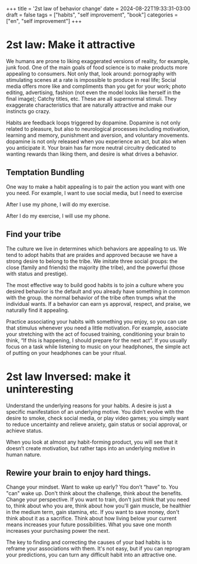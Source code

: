 +++
title = '2st law of behavior change'
date = 2024-08-22T19:33:31-03:00
draft = false
tags = ["habits", "self improvement", "book"]
categories = ["en", "self improvement"]
+++

# **2st law: Make it attractive**

We humans are prone to liking exaggerated versions of reality, for example, junk food. One of the main goals of food science is to make products more appealing to consumers. Not only that, look around: pornography with stimulating scenes at a rate is impossible to produce in real life; Social media offers more like and compliments than you get for your work; photo editing, advertising, fashion (not even the model looks like herself in the final image); Catchy titles, etc. These are all supernormal stimuli. They exaggerate characteristics that are naturally attractive and make our instincts go crazy.


Habits are feedback loops triggered by dopamine. Dopamine is not only related to pleasure, but also to neurological processes including motivation, learning and memory, punishment and aversion, and voluntary movements. dopamine is not only released when you experience an act, but also when you anticipate it.
Your brain has far more neutral circuitry dedicated to wanting rewards than liking them, and desire is what drives a behavior.


## **Temptation Bundling**


One way to make a habit appealing is to pair the action you want with one you need. 
For example, I want to use social media, but I need to exercise


After I use my phone, I will do my exercise.


After I do my exercise, I will use my phone.


## **Find your tribe**

The culture we live in determines which behaviors are appealing to us. We tend to adopt habits that are praides and approved because we have a strong desire to belong to the tribe. We imitate three social groups: the close (family and friends) the majority (the tribe), and the powerful (those with status and prestige).


The most effective way to build good habits is to join a culture where you desired behaviior is the default and you already have something in common with the group. the normal behavior of the tribe often trumps what the individual wants. If a behavior can earn ys approval, respect, and praise, we naturally find it appealing.


Practice associating your habits with something you enjoy, so you can use that stimulus whenever you need a little motivation. For example, associate your stretching with the act of focused training, conditioning your brain to think, “If this is happening, I should prepare for the next act”. If you usually focus on a task while listening to music on your headphones, the simple act of putting on your headphones can be your ritual.


# **2st law Inversed: make it uninteresting**

Understand the underlying reasons for your habits. A desire is just a specific manifestation of an underlying motive. You didn’t evolve with the desire to smoke, check social media, or play video games; you simply want to reduce uncertainty and relieve anxiety, gain status or social approval, or achieve status.

When you look at almost any habit-forming product, you will see that it doesn’t create motivation, but rather taps into an underlying motive in human nature.

## **Rewire your brain to enjoy hard things.**

Change your mindset. Want to wake up early? You don’t “have” to. You "can" wake up. Don't think about the challenge, think about the benefits. Change your perspective. If you want to train, don't just think that you need to, think about who you are, think about how you'll gain muscle, be healthier in the medium term, gain stamina, etc. If you want to save money, don't think about it as a sacrifice. Think about how living below your current means increases your future possibilities. What you save one month increases your purchasing power the next.

The key to finding and correcting the causes of your bad habits is to reframe your associations with them. It's not easy, but if you can reprogram your predictions, you can turn any difficult habit into an attractive one.

